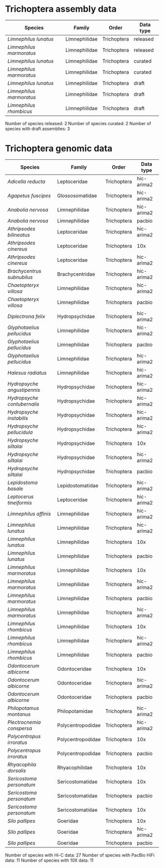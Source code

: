 # Trichoptera assembly data

| Species | Family | Order | Data type |
| -- | --- | --- | --- |
| *Limnephilus lunatus* | Limnephilidae | Trichoptera | released |
| *Limnephilus marmoratus* | Limnephilidae | Trichoptera | released |
| *Limnephilus lunatus* | Limnephilidae | Trichoptera | curated |
| *Limnephilus marmoratus* | Limnephilidae | Trichoptera | curated |
| *Limnephilus lunatus* | Limnephilidae | Trichoptera | draft |
| *Limnephilus marmoratus* | Limnephilidae | Trichoptera | draft |
| *Limnephilus rhombicus* | Limnephilidae | Trichoptera | draft |

Number of species released: 2
Number of species curated: 2
Number of species with draft assemblies: 3

# Trichoptera genomic data

| Species | Family | Order | Data type |
| -- | --- | --- | --- |
| *Adicella reducta* | Leptoceridae | Trichoptera | hic-arima2 |
| *Agapetus fuscipes* | Glossosomatidae | Trichoptera | hic-arima2 |
| *Anabolia nervosa* | Limnephilidae | Trichoptera | hic-arima2 |
| *Anabolia nervosa* | Limnephilidae | Trichoptera | pacbio |
| *Athripsodes bilineatus* | Leptoceridae | Trichoptera | hic-arima2 |
| *Athripsodes cinereus* | Leptoceridae | Trichoptera | 10x |
| *Athripsodes cinereus* | Leptoceridae | Trichoptera | hic-arima2 |
| *Brachycentrus subnubilus* | Brachycentridae | Trichoptera | hic-arima2 |
| *Chaetopteryx villosa* | Limnephilidae | Trichoptera | hic-arima2 |
| *Chaetopteryx villosa* | Limnephilidae | Trichoptera | pacbio |
| *Diplectrona felix* | Hydropsychidae | Trichoptera | hic-arima2 |
| *Glyphotaelius pellucidus* | Limnephilidae | Trichoptera | hic-arima2 |
| *Glyphotaelius pellucidus* | Limnephilidae | Trichoptera | pacbio |
| *Glyphotaelius pellucidus* | Limnephilidae | Trichoptera | hic-arima2 |
| *Halesus radiatus* | Limnephilidae | Trichoptera | hic-arima2 |
| *Hydropsyche angustipennis* | Hydropsychidae | Trichoptera | hic-arima2 |
| *Hydropsyche contubernalis* | Hydropsychidae | Trichoptera | hic-arima2 |
| *Hydropsyche instabilis* | Hydropsychidae | Trichoptera | hic-arima2 |
| *Hydropsyche pellucidula* | Hydropsychidae | Trichoptera | hic-arima2 |
| *Hydropsyche siltalai* | Hydropsychidae | Trichoptera | 10x |
| *Hydropsyche siltalai* | Hydropsychidae | Trichoptera | hic-arima2 |
| *Hydropsyche siltalai* | Hydropsychidae | Trichoptera | pacbio |
| *Lepidostoma basale* | Lepidostomatidae | Trichoptera | hic-arima2 |
| *Leptocerus tineiformis* | Leptoceridae | Trichoptera | hic-arima2 |
| *Limnephilus affinis* | Limnephilidae | Trichoptera | hic-arima2 |
| *Limnephilus lunatus* | Limnephilidae | Trichoptera | hic-arima2 |
| *Limnephilus lunatus* | Limnephilidae | Trichoptera | 10x |
| *Limnephilus lunatus* | Limnephilidae | Trichoptera | pacbio |
| *Limnephilus marmoratus* | Limnephilidae | Trichoptera | 10x |
| *Limnephilus marmoratus* | Limnephilidae | Trichoptera | hic-arima2 |
| *Limnephilus marmoratus* | Limnephilidae | Trichoptera | pacbio |
| *Limnephilus marmoratus* | Limnephilidae | Trichoptera | hic-arima2 |
| *Limnephilus rhombicus* | Limnephilidae | Trichoptera | 10x |
| *Limnephilus rhombicus* | Limnephilidae | Trichoptera | hic-arima2 |
| *Limnephilus rhombicus* | Limnephilidae | Trichoptera | pacbio |
| *Odontocerum albicorne* | Odontoceridae | Trichoptera | 10x |
| *Odontocerum albicorne* | Odontoceridae | Trichoptera | hic-arima2 |
| *Odontocerum albicorne* | Odontoceridae | Trichoptera | pacbio |
| *Philopotamus montanus* | Philopotamidae | Trichoptera | hic-arima2 |
| *Plectrocnemia conspersa* | Polycentropodidae | Trichoptera | hic-arima2 |
| *Polycentropus irroratus* | Polycentropodidae | Trichoptera | 10x |
| *Polycentropus irroratus* | Polycentropodidae | Trichoptera | pacbio |
| *Rhyacophila dorsalis* | Rhyacophilidae | Trichoptera | 10x |
| *Sericostoma personatum* | Sericostomatidae | Trichoptera | 10x |
| *Sericostoma personatum* | Sericostomatidae | Trichoptera | pacbio |
| *Sericostoma personatum* | Sericostomatidae | Trichoptera | 10x |
| *Silo pallipes* | Goeridae | Trichoptera | 10x |
| *Silo pallipes* | Goeridae | Trichoptera | hic-arima2 |
| *Silo pallipes* | Goeridae | Trichoptera | pacbio |

Number of species with Hi-C data: 27
Number of species with PacBio HiFi data: 11
Number of species with 10X data: 11
